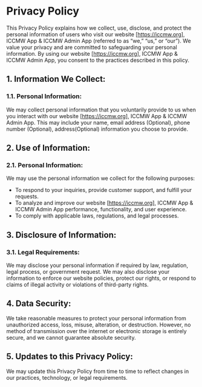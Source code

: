 # Privacy Policy

This Privacy Policy explains how we collect, use, disclose, and protect the personal information of users who visit our website [https://iccmw.org], ICCMW App & ICCMW Admin App (referred to as “we,” “us,” or “our”). We value your privacy and are committed to safeguarding your personal information. By using our website [https://iccmw.org], ICCMW App & ICCMW Admin App, you consent to the practices described in this policy.

## 1. Information We Collect:
### 1.1. Personal Information:
We may collect personal information that you voluntarily provide to us when you interact with our website [https://iccmw.org], ICCMW App & ICCMW Admin App. This may include your name, email address (Optional), phone number (Optional), address(Optional) information you choose to provide.

## 2. Use of Information:
### 2.1. Personal Information:
We may use the personal information we collect for the following purposes:
- To respond to your inquiries, provide customer support, and fulfill your requests.
- To analyze and improve our website [https://iccmw.org], ICCMW App & ICCMW Admin App performance, functionality, and user experience.
- To comply with applicable laws, regulations, and legal processes.

## 3. Disclosure of Information:
### 3.1. Legal Requirements:
We may disclose your personal information if required by law, regulation, legal process, or government request. We may also disclose your information to enforce our website policies, protect our rights, or respond to claims of illegal activity or violations of third-party rights.

## 4. Data Security:
We take reasonable measures to protect your personal information from unauthorized access, loss, misuse, alteration, or destruction. However, no method of transmission over the internet or electronic storage is entirely secure, and we cannot guarantee absolute security.

## 5. Updates to this Privacy Policy:
We may update this Privacy Policy from time to time to reflect changes in our practices, technology, or legal requirements. 
